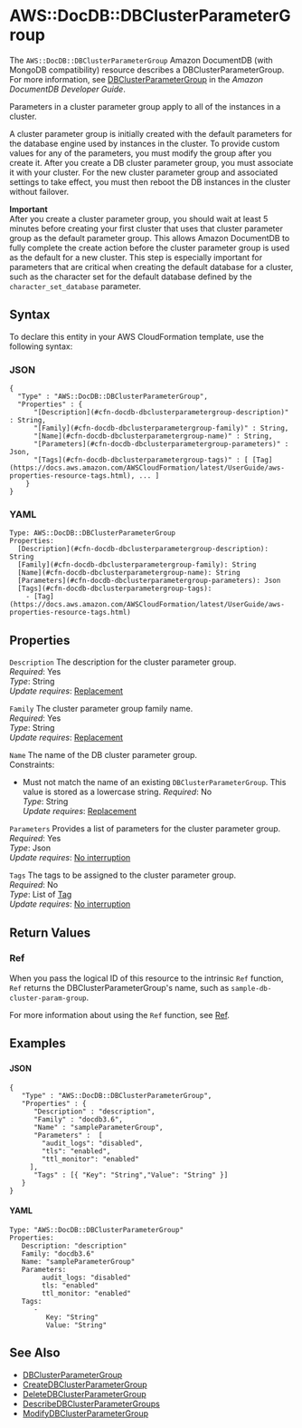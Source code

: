# AWS::DocDB::DBClusterParameterGroup<a name="aws-resource-docdb-dbclusterparametergroup"></a>

The `AWS::DocDB::DBClusterParameterGroup` Amazon DocumentDB \(with MongoDB compatibility\) resource describes a DBClusterParameterGroup\. For more information, see [DBClusterParameterGroup](https://docs.aws.amazon.com/documentdb/latest/developerguide/API_DBClusterParameterGroup.html) in the *Amazon DocumentDB Developer Guide*\.

Parameters in a cluster parameter group apply to all of the instances in a cluster\.

A cluster parameter group is initially created with the default parameters for the database engine used by instances in the cluster\. To provide custom values for any of the parameters, you must modify the group after you create it\. After you create a DB cluster parameter group, you must associate it with your cluster\. For the new cluster parameter group and associated settings to take effect, you must then reboot the DB instances in the cluster without failover\.

**Important**  
After you create a cluster parameter group, you should wait at least 5 minutes before creating your first cluster that uses that cluster parameter group as the default parameter group\. This allows Amazon DocumentDB to fully complete the create action before the cluster parameter group is used as the default for a new cluster\. This step is especially important for parameters that are critical when creating the default database for a cluster, such as the character set for the default database defined by the `character_set_database` parameter\.

## Syntax<a name="aws-resource-docdb-dbclusterparametergroup-syntax"></a>

To declare this entity in your AWS CloudFormation template, use the following syntax:

### JSON<a name="aws-resource-docdb-dbclusterparametergroup-syntax.json"></a>

```
{
  "Type" : "AWS::DocDB::DBClusterParameterGroup",
  "Properties" : {
      "[Description](#cfn-docdb-dbclusterparametergroup-description)" : String,
      "[Family](#cfn-docdb-dbclusterparametergroup-family)" : String,
      "[Name](#cfn-docdb-dbclusterparametergroup-name)" : String,
      "[Parameters](#cfn-docdb-dbclusterparametergroup-parameters)" : Json,
      "[Tags](#cfn-docdb-dbclusterparametergroup-tags)" : [ [Tag](https://docs.aws.amazon.com/AWSCloudFormation/latest/UserGuide/aws-properties-resource-tags.html), ... ]
    }
}
```

### YAML<a name="aws-resource-docdb-dbclusterparametergroup-syntax.yaml"></a>

```
Type: AWS::DocDB::DBClusterParameterGroup
Properties: 
  [Description](#cfn-docdb-dbclusterparametergroup-description): String
  [Family](#cfn-docdb-dbclusterparametergroup-family): String
  [Name](#cfn-docdb-dbclusterparametergroup-name): String
  [Parameters](#cfn-docdb-dbclusterparametergroup-parameters): Json
  [Tags](#cfn-docdb-dbclusterparametergroup-tags): 
    - [Tag](https://docs.aws.amazon.com/AWSCloudFormation/latest/UserGuide/aws-properties-resource-tags.html)
```

## Properties<a name="aws-resource-docdb-dbclusterparametergroup-properties"></a>

`Description`  <a name="cfn-docdb-dbclusterparametergroup-description"></a>
The description for the cluster parameter group\.  
*Required*: Yes  
*Type*: String  
*Update requires*: [Replacement](https://docs.aws.amazon.com/AWSCloudFormation/latest/UserGuide/using-cfn-updating-stacks-update-behaviors.html#update-replacement)

`Family`  <a name="cfn-docdb-dbclusterparametergroup-family"></a>
The cluster parameter group family name\.  
*Required*: Yes  
*Type*: String  
*Update requires*: [Replacement](https://docs.aws.amazon.com/AWSCloudFormation/latest/UserGuide/using-cfn-updating-stacks-update-behaviors.html#update-replacement)

`Name`  <a name="cfn-docdb-dbclusterparametergroup-name"></a>
The name of the DB cluster parameter group\.  
Constraints:  
+ Must not match the name of an existing `DBClusterParameterGroup`\.
This value is stored as a lowercase string\.
*Required*: No  
*Type*: String  
*Update requires*: [Replacement](https://docs.aws.amazon.com/AWSCloudFormation/latest/UserGuide/using-cfn-updating-stacks-update-behaviors.html#update-replacement)

`Parameters`  <a name="cfn-docdb-dbclusterparametergroup-parameters"></a>
Provides a list of parameters for the cluster parameter group\.  
*Required*: Yes  
*Type*: Json  
*Update requires*: [No interruption](https://docs.aws.amazon.com/AWSCloudFormation/latest/UserGuide/using-cfn-updating-stacks-update-behaviors.html#update-no-interrupt)

`Tags`  <a name="cfn-docdb-dbclusterparametergroup-tags"></a>
The tags to be assigned to the cluster parameter group\.  
*Required*: No  
*Type*: List of [Tag](https://docs.aws.amazon.com/AWSCloudFormation/latest/UserGuide/aws-properties-resource-tags.html)  
*Update requires*: [No interruption](https://docs.aws.amazon.com/AWSCloudFormation/latest/UserGuide/using-cfn-updating-stacks-update-behaviors.html#update-no-interrupt)

## Return Values<a name="aws-resource-docdb-dbclusterparametergroup-return-values"></a>

### Ref<a name="aws-resource-docdb-dbclusterparametergroup-return-values-ref"></a>

 When you pass the logical ID of this resource to the intrinsic `Ref` function, `Ref` returns the DBClusterParameterGroup's name, such as `sample-db-cluster-param-group`\.

For more information about using the `Ref` function, see [Ref](https://docs.aws.amazon.com/AWSCloudFormation/latest/UserGuide/intrinsic-function-reference-ref.html)\.

## Examples<a name="aws-resource-docdb-dbclusterparametergroup--examples"></a>

### <a name="aws-resource-docdb-dbclusterparametergroup--examples--"></a>

#### JSON<a name="aws-resource-docdb-dbclusterparametergroup--examples----json"></a>

```
{
   "Type" : "AWS::DocDB::DBClusterParameterGroup",
   "Properties" : {
      "Description" : "description",
      "Family" : "docdb3.6",
      "Name" : "sampleParameterGroup",
      "Parameters" :  [
        "audit_logs": "disabled",
        "tls": "enabled",
        "ttl_monitor": "enabled"
     ],
      "Tags" : [{ "Key": "String","Value": "String" }]
   }
}
```

#### YAML<a name="aws-resource-docdb-dbclusterparametergroup--examples----yaml"></a>

```
Type: "AWS::DocDB::DBClusterParameterGroup"
Properties:
   Description: "description"
   Family: "docdb3.6"
   Name: "sampleParameterGroup"
   Parameters: 
        audit_logs: "disabled"
        tls: "enabled"
        ttl_monitor: "enabled"
   Tags: 
      - 
         Key: "String"
         Value: "String"
```

## See Also<a name="aws-resource-docdb-dbclusterparametergroup--seealso"></a>
+  [DBClusterParameterGroup](https://docs.aws.amazon.com/documentdb/latest/developerguide/API_DBClusterParameterGroup.html) 
+  [CreateDBClusterParameterGroup](https://docs.aws.amazon.com/documentdb/latest/developerguide/API_CreateDBClusterParameterGroup.html) 
+  [DeleteDBClusterParameterGroup](https://docs.aws.amazon.com/documentdb/latest/developerguide/API_DeleteDBClusterParameterGroup.html) 
+  [DescribeDBClusterParameterGroups](https://docs.aws.amazon.com/documentdb/latest/developerguide/API_DescribeDBClusterParameterGroups.html) 
+  [ModifyDBClusterParameterGroup](https://docs.aws.amazon.com/documentdb/latest/developerguide/API_ModifyDBClusterParameterGroup.html) 